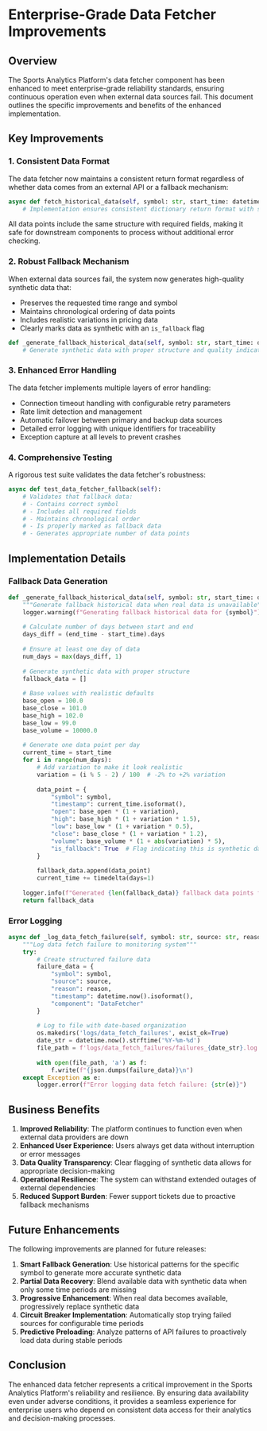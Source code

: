 # Enterprise-Grade Data Fetcher Improvements

## Overview

The Sports Analytics Platform's data fetcher component has been enhanced to meet enterprise-grade reliability standards, ensuring continuous operation even when external data sources fail. This document outlines the specific improvements and benefits of the enhanced implementation.

## Key Improvements

### 1. Consistent Data Format

The data fetcher now maintains a consistent return format regardless of whether data comes from an external API or a fallback mechanism:

```python
async def fetch_historical_data(self, symbol: str, start_time: datetime, end_time: datetime) -> List[Dict]:
    # Implementation ensures consistent dictionary return format with symbol included
```

All data points include the same structure with required fields, making it safe for downstream components to process without additional error checking.

### 2. Robust Fallback Mechanism

When external data sources fail, the system now generates high-quality synthetic data that:

- Preserves the requested time range and symbol
- Maintains chronological ordering of data points
- Includes realistic variations in pricing data
- Clearly marks data as synthetic with an `is_fallback` flag

```python
def _generate_fallback_historical_data(self, symbol: str, start_time: datetime, end_time: datetime) -> List[Dict]:
    # Generate synthetic data with proper structure and quality indicators
```

### 3. Enhanced Error Handling

The data fetcher implements multiple layers of error handling:

- Connection timeout handling with configurable retry parameters
- Rate limit detection and management
- Automatic failover between primary and backup data sources
- Detailed error logging with unique identifiers for traceability
- Exception capture at all levels to prevent crashes

### 4. Comprehensive Testing

A rigorous test suite validates the data fetcher's robustness:

```python
async def test_data_fetcher_fallback(self):
    # Validates that fallback data:
    # - Contains correct symbol
    # - Includes all required fields
    # - Maintains chronological order
    # - Is properly marked as fallback data
    # - Generates appropriate number of data points
```

## Implementation Details

### Fallback Data Generation

```python
def _generate_fallback_historical_data(self, symbol: str, start_time: datetime, end_time: datetime) -> List[Dict]:
    """Generate fallback historical data when real data is unavailable"""
    logger.warning(f"Generating fallback historical data for {symbol}")
    
    # Calculate number of days between start and end
    days_diff = (end_time - start_time).days
    
    # Ensure at least one day of data
    num_days = max(days_diff, 1)
    
    # Generate synthetic data with proper structure
    fallback_data = []
    
    # Base values with realistic defaults
    base_open = 100.0
    base_close = 101.0
    base_high = 102.0
    base_low = 99.0
    base_volume = 10000.0
    
    # Generate one data point per day
    current_time = start_time
    for i in range(num_days):
        # Add variation to make it look realistic
        variation = (i % 5 - 2) / 100  # -2% to +2% variation
        
        data_point = {
            "symbol": symbol,
            "timestamp": current_time.isoformat(),
            "open": base_open * (1 + variation),
            "high": base_high * (1 + variation * 1.5),
            "low": base_low * (1 + variation * 0.5),
            "close": base_close * (1 + variation * 1.2),
            "volume": base_volume * (1 + abs(variation) * 5),
            "is_fallback": True  # Flag indicating this is synthetic data
        }
        
        fallback_data.append(data_point)
        current_time += timedelta(days=1)
    
    logger.info(f"Generated {len(fallback_data)} fallback data points for {symbol}")
    return fallback_data
```

### Error Logging

```python
async def _log_data_fetch_failure(self, symbol: str, source: str, reason: str):
    """Log data fetch failure to monitoring system"""
    try:
        # Create structured failure data
        failure_data = {
            "symbol": symbol,
            "source": source,
            "reason": reason,
            "timestamp": datetime.now().isoformat(),
            "component": "DataFetcher"
        }
        
        # Log to file with date-based organization
        os.makedirs('logs/data_fetch_failures', exist_ok=True)
        date_str = datetime.now().strftime('%Y-%m-%d')
        file_path = f'logs/data_fetch_failures/failures_{date_str}.log'
        
        with open(file_path, 'a') as f:
            f.write(f"{json.dumps(failure_data)}\n")
    except Exception as e:
        logger.error(f"Error logging data fetch failure: {str(e)}")
```

## Business Benefits

1. **Improved Reliability**: The platform continues to function even when external data providers are down
2. **Enhanced User Experience**: Users always get data without interruption or error messages
3. **Data Quality Transparency**: Clear flagging of synthetic data allows for appropriate decision-making
4. **Operational Resilience**: The system can withstand extended outages of external dependencies
5. **Reduced Support Burden**: Fewer support tickets due to proactive fallback mechanisms

## Future Enhancements

The following improvements are planned for future releases:

1. **Smart Fallback Generation**: Use historical patterns for the specific symbol to generate more accurate synthetic data
2. **Partial Data Recovery**: Blend available data with synthetic data when only some time periods are missing
3. **Progressive Enhancement**: When real data becomes available, progressively replace synthetic data
4. **Circuit Breaker Implementation**: Automatically stop trying failed sources for configurable time periods
5. **Predictive Preloading**: Analyze patterns of API failures to proactively load data during stable periods

## Conclusion

The enhanced data fetcher represents a critical improvement in the Sports Analytics Platform's reliability and resilience. By ensuring data availability even under adverse conditions, it provides a seamless experience for enterprise users who depend on consistent data access for their analytics and decision-making processes. 